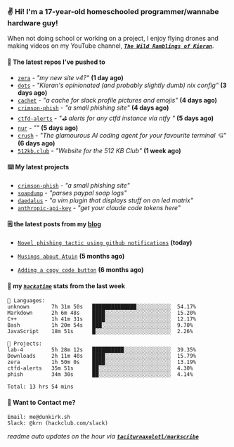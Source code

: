 ### ✌️ Hi! I'm a 17-year-old homeschooled programmer/wannabe hardware guy!

When not doing school or working on a project, I enjoy flying drones and making videos on my YouTube channel, [**_`The Wild Ramblings of Kieran`_**](https://youtube.com/@kieran.rambles).

#### 👷 The latest repos I've pushed to

- [`zera`](https://github.com/taciturnaxolotl/zera) - _"my new site v4?"_ **(1 day ago)**
- [`dots`](https://github.com/taciturnaxolotl/dots) - _"Kieran's opinionated (and probably slightly dumb) nix config"_ **(3 days ago)**
- [`cachet`](https://github.com/taciturnaxolotl/cachet) - _"a cache for slack profile pictures and emojis"_ **(4 days ago)**
- [`crimson-phish`](https://github.com/taciturnaxolotl/crimson-phish) - _"a small phishing site"_ **(4 days ago)**
- [`ctfd-alerts`](https://github.com/taciturnaxolotl/ctfd-alerts) - _"⛳ alerts for any ctfd instance via ntfy "_ **(5 days ago)**
- [`nur`](https://github.com/charmbracelet/nur) - _""_ **(5 days ago)**
- [`crush`](https://github.com/charmbracelet/crush) - _"The glamourous AI coding agent for your favourite terminal 💘"_ **(6 days ago)**
- [`512kb.club`](https://github.com/kevquirk/512kb.club) - _"Website for the 512 KB Club"_ **(1 week ago)**

#### ⌨️ My latest projects

- [`crimson-phish`](https://github.com/taciturnaxolotl/crimson-phish) - _"a small phishing site"_
- [`soapdump`](https://github.com/taciturnaxolotl/soapdump) - _"parses paypal soap logs"_
- [`daedalus`](https://github.com/taciturnaxolotl/daedalus) - _"a vim plugin that displays stuff on an led matrix"_
- [`anthropic-api-key`](https://github.com/taciturnaxolotl/anthropic-api-key) - _"get your claude code tokens here"_

#### 🗒️ the latest posts from my [blog](https://dunkirk.sh)

- [`Novel phishing tactic using github notifications`](https://dunkirk.sh/blog/github-phishing/) **(today)**

- [`Musings about Atuin`](https://dunkirk.sh/blog/atuin/) **(5 months ago)**

- [`Adding a copy code button`](https://dunkirk.sh/blog/adding-a-copy-button/) **(6 months ago)**



#### 📡 my [_`hackatime`_](https://waka.hackclub.com) stats from the last week

```text
💾 Languages:
unknown       7h 31m 50s   ██████████████░░░░░░░░░░░  54.17%
Markdown      2h 6m 48s    ████░░░░░░░░░░░░░░░░░░░░░  15.20%
C++           1h 41m 31s   ████░░░░░░░░░░░░░░░░░░░░░  12.17%
Bash          1h 20m 54s   ███░░░░░░░░░░░░░░░░░░░░░░  9.70%
JavaScript    18m 51s      █░░░░░░░░░░░░░░░░░░░░░░░░  2.26%

💼 Projects:
lab-4         5h 28m 12s   ██████████░░░░░░░░░░░░░░░  39.35%
Downloads     2h 11m 40s   ████░░░░░░░░░░░░░░░░░░░░░  15.79%
zera          1h 50m 0s    ████░░░░░░░░░░░░░░░░░░░░░  13.19%
ctfd-alerts   35m 51s      ██░░░░░░░░░░░░░░░░░░░░░░░  4.30%
phish         34m 30s      ██░░░░░░░░░░░░░░░░░░░░░░░  4.14%

Total: 13 hrs 54 mins
```

#### 📮 Want to Contact me?

```text
Email: me@dunkirk.sh
Slack: @krn (hackclub.com/slack)
```

_readme auto updates on the hour via [**`taciturnaxolotl/markscribe`**](https://github.com/taciturnaxolotl/markscribe)_
